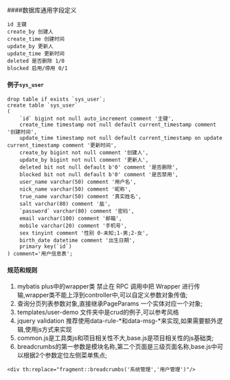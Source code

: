 ####数据库通用字段定义
```$xslt
id 主键
create_by 创建人
create_time 创建时间
update_by 更新人
update_time 更新时间
deleted 是否删除 1/0
blocked 启用/停用 0/1
```
#### 例子`sys_user`
```mysql
drop table if exists `sys_user`;
create table `sys_user`
(
	`id` bigint not null auto_increment comment '主键',
	create_time timestamp not null default current_timestamp comment '创建时间',
	update_time timestamp not null default current_timestamp on update current_timestamp comment '更新时间',
	create_by bigint not null comment '创建人',
	update_by bigint not null comment '更新人',
	deleted bit not null default b'0' comment '是否删除',
	blocked bit not null default b'0' comment '是否禁用',
	user_name varchar(50) comment '用户名',
	nick_name varchar(50) comment '昵称',
	true_name varchar(50) comment '真实姓名',
	salt varchar(80) comment '盐',
	`password` varchar(80) comment '密码',
	email varchar(100) comment '邮箱',
	mobile varchar(20) comment '手机号',
	sex tinyint comment '性别 0-未知;1-男;2-女',
	birth_date datetime comment '出生日期',
	primary key(`id`)
) comment='用户信息表';
```
#### 规范和规则
1. mybatis plus中的wrapper类 禁止在 RPC 调用中把 Wrapper 进行传输,wrapper类不能上浮到controller中,可以自定义参数对象传值;
2. 查询分页列表参数对象,直接继承PageParams 一个实体对应一个对象;
3. templates/user-demo 文件夹中是crud的例子,可以参考风格
4. jquery validation 推荐使用data-rule-*和data-msg-*来实现,如果需要额外逻辑,使用js方式来实现
5. common.js是工具类js和项目相关性不大,base.js是项目相关性的js基础类;
6. breadcrumbs的第一参数是模块名称,第二个页面是三级页面名称,base.js中可以根据2个参数定位左侧菜单焦点;
```
<div th:replace="fragment::breadcrumbs('系统管理','用户管理')"/>
```